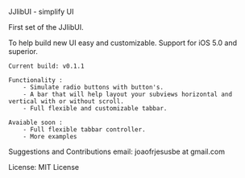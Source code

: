 JJlibUI - simplify UI

First set of the JJlibUI.

To help build new UI easy and customizable.
Support for iOS 5.0 and superior.

	Current build: v0.1.1

	Functionality :
 		- Simulate radio buttons with button's.
 		- A bar that will help layout your subviews horizontal and vertical with or without scroll.
 		- Full flexible and customizable tabbar.

	Avaiable soon :
		- Full flexible tabbar controller.
		- More examples


Suggestions and Contributions email: joaofrjesusbe at gmail.com

License: MIT License
